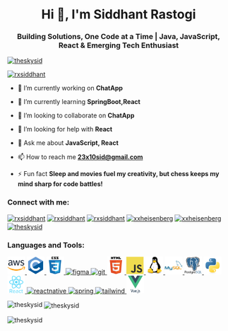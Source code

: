 <h1 align="center">Hi 👋, I'm Siddhant Rastogi</h1>
<h3 align="center">Building Solutions, One Code at a Time | Java, JavaScript, React & Emerging Tech Enthusiast</h3>

<p align="left"> <a href="https://github.com/ryo-ma/github-profile-trophy"><img src="https://github-profile-trophy.vercel.app/?username=theskysid" alt="theskysid" /></a> </p>

<p align="left"> <a href="https://twitter.com/rxsiddhant" target="_blank"><img src="https://img.shields.io/twitter/follow/rxsiddhant?logo=twitter&style=for-the-badge" alt="rxsiddhant" /></a> </p>

- 🔭 I’m currently working on **ChatApp**

- 🌱 I’m currently learning **SpringBoot,React**

- 👯 I’m looking to collaborate on **ChatApp**

- 🤝 I’m looking for help with **React**

- 💬 Ask me about **JavaScript, React**

- 📫 How to reach me **23x10sid@gmail.com**

- ⚡ Fun fact **Sleep and movies fuel my creativity, but chess keeps my mind sharp for code battles!**

<h3 align="left">Connect with me:</h3>
<p align="left">

<a href="https://twitter.com/rxsiddhant" target="_blank"><img align="center" src="https://raw.githubusercontent.com/rahuldkjain/github-profile-readme-generator/master/src/images/icons/Social/twitter.svg" alt="rxsiddhant" height="30" width="40"/></a>
<a href="https://linkedin.com/in/rxsiddhant" target="_blank"><img align="center" src="https://raw.githubusercontent.com/rahuldkjain/github-profile-readme-generator/master/src/images/icons/Social/linked-in-alt.svg" alt="rxsiddhant" height="30" width="40" /></a>
<a href="https://instagram.com/rxsiddhant" target="_blank"><img align="center" src="https://raw.githubusercontent.com/rahuldkjain/github-profile-readme-generator/master/src/images/icons/Social/instagram.svg" alt="rxsiddhant" height="30" width="40" /></a>
<a href="https://www.codechef.com/users/xxheisenberg" target="_blank"><img align="center" src="https://cdn.jsdelivr.net/npm/simple-icons@3.1.0/icons/codechef.svg" alt="xxheisenberg" height="30" width="40"></a>
<a href="https://codeforces.com/profile/xxheisenberg" target="_blank"><img align="center" src="https://raw.githubusercontent.com/rahuldkjain/github-profile-readme-generator/master/src/images/icons/Social/codeforces.svg" alt="xxheisenberg" height="30" width="40" /></a><a href="https://www.leetcode.com/theskysid" target="_blank"><img align="center" src="https://raw.githubusercontent.com/rahuldkjain/github-profile-readme-generator/master/src/images/icons/Social/leet-code.svg" alt="theskysid" height="30" width="40" /></a>
</p>

<h3 align="left">Languages and Tools:</h3>
<p align="left"> <a href="https://aws.amazon.com" target="__blank" rel="noreferrer"> <img src="https://raw.githubusercontent.com/devicons/devicon/master/icons/amazonwebservices/amazonwebservices-original-wordmark.svg" alt="aws" width="40" height="40"/> </a> <a href="https://www.cprogramming.com/" target="__blank" rel="noreferrer"> <img src="https://raw.githubusercontent.com/devicons/devicon/master/icons/c/c-original.svg" alt="c" width="40" height="40"/> </a> <a href="https://www.w3schools.com/css/" target="__blank" rel="noreferrer"> <img src="https://raw.githubusercontent.com/devicons/devicon/master/icons/css3/css3-original-wordmark.svg" alt="css3" width="40" height="40"/> </a> <a href="https://www.figma.com/" target="__blank" rel="noreferrer"> <img src="https://www.vectorlogo.zone/logos/figma/figma-icon.svg" alt="figma" width="40" height="40"/> </a> <a href="https://git-scm.com/" target="__blank" rel="noreferrer"> <img src="https://www.vectorlogo.zone/logos/git-scm/git-scm-icon.svg" alt="git" width="40" height="40"/> </a> <a href="https://www.w3.org/html/" target="__blank" rel="noreferrer"> <img src="https://raw.githubusercontent.com/devicons/devicon/master/icons/html5/html5-original-wordmark.svg" alt="html5" width="40" height="40"/> </a> <a href="https://developer.mozilla.org/en-US/docs/Web/JavaScript" target="__blank" rel="noreferrer"> <img src="https://raw.githubusercontent.com/devicons/devicon/master/icons/javascript/javascript-original.svg" alt="javascript" width="40" height="40"/> </a> <a href="https://www.linux.org/" target="__blank" rel="noreferrer"> <img src="https://raw.githubusercontent.com/devicons/devicon/master/icons/linux/linux-original.svg" alt="linux" width="40" height="40"/> </a> <a href="https://www.mysql.com/" target="__blank" rel="noreferrer"> <img src="https://raw.githubusercontent.com/devicons/devicon/master/icons/mysql/mysql-original-wordmark.svg" alt="mysql" width="40" height="40"/> </a> <a href="https://www.postgresql.org" target="__blank" rel="noreferrer"> <img src="https://raw.githubusercontent.com/devicons/devicon/master/icons/postgresql/postgresql-original-wordmark.svg" alt="postgresql" width="40" height="40"/> </a> <a href="https://www.python.org" target="__blank" rel="noreferrer"> <img src="https://raw.githubusercontent.com/devicons/devicon/master/icons/python/python-original.svg" alt="python" width="40" height="40"/> </a> <a href="https://reactjs.org/" target="__blank" rel="noreferrer"> <img src="https://raw.githubusercontent.com/devicons/devicon/master/icons/react/react-original-wordmark.svg" alt="react" width="40" height="40"/> </a> <a href="https://reactnative.dev/" target="__blank" rel="noreferrer"> <img src="https://reactnative.dev/img/header_logo.svg" alt="reactnative" width="40" height="40"/> </a> <a href="https://spring.io/" target="__blank" rel="noreferrer"> <img src="https://www.vectorlogo.zone/logos/springio/springio-icon.svg" alt="spring" width="40" height="40"/> </a> <a href="https://tailwindcss.com/" target="__blank" rel="noreferrer"> <img src="https://www.vectorlogo.zone/logos/tailwindcss/tailwindcss-icon.svg" alt="tailwind" width="40" height="40"/> </a> <a href="https://vuejs.org/" target="__blank" rel="noreferrer"> <img src="https://raw.githubusercontent.com/devicons/devicon/master/icons/vuejs/vuejs-original-wordmark.svg" alt="vuejs" width="40" height="40"/> </a> </p>

<p><img align="left" src="https://github-readme-stats.vercel.app/api/top-langs?username=theskysid&show_icons=true&locale=en&layout=compact" alt="theskysid" /></p>

<p>&nbsp;<img align="center" src="https://github-readme-stats.vercel.app/api?username=theskysid&show_icons=true&locale=en" alt="theskysid" /></p>

<p><img align="center" src="https://github-readme-streak-stats.herokuapp.com/?user=theskysid&" alt="theskysid" /></p>
